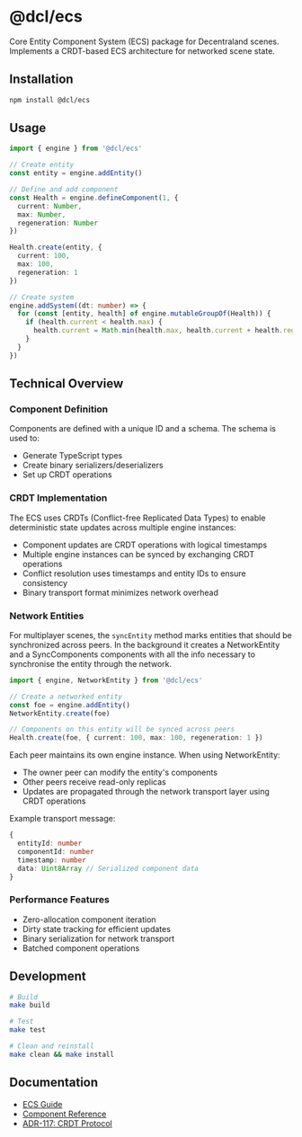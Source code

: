 # @dcl/ecs

Core Entity Component System (ECS) package for Decentraland scenes. Implements a CRDT-based ECS architecture for networked scene state.

## Installation

```bash
npm install @dcl/ecs
```

## Usage

```typescript
import { engine } from '@dcl/ecs'

// Create entity
const entity = engine.addEntity()

// Define and add component
const Health = engine.defineComponent(1, {
  current: Number,
  max: Number,
  regeneration: Number
})

Health.create(entity, {
  current: 100,
  max: 100,
  regeneration: 1
})

// Create system
engine.addSystem((dt: number) => {
  for (const [entity, health] of engine.mutableGroupOf(Health)) {
    if (health.current < health.max) {
      health.current = Math.min(health.max, health.current + health.regeneration * dt)
    }
  }
})
```

## Technical Overview

### Component Definition

Components are defined with a unique ID and a schema. The schema is used to:

- Generate TypeScript types
- Create binary serializers/deserializers
- Set up CRDT operations

### CRDT Implementation

The ECS uses CRDTs (Conflict-free Replicated Data Types) to enable deterministic state updates across multiple engine instances:

- Component updates are CRDT operations with logical timestamps
- Multiple engine instances can be synced by exchanging CRDT operations
- Conflict resolution uses timestamps and entity IDs to ensure consistency
- Binary transport format minimizes network overhead

### Network Entities

For multiplayer scenes, the `syncEntity` method marks entities that should be synchronized across peers.
In the background it creates a NetworkEntity and a SyncComponents components with all the info necessary to synchronise the entity through the network.

```typescript
import { engine, NetworkEntity } from '@dcl/ecs'

// Create a networked entity
const foe = engine.addEntity()
NetworkEntity.create(foe)

// Components on this entity will be synced across peers
Health.create(foe, { current: 100, max: 100, regeneration: 1 })
```

Each peer maintains its own engine instance. When using NetworkEntity:

- The owner peer can modify the entity's components
- Other peers receive read-only replicas
- Updates are propagated through the network transport layer using CRDT operations

Example transport message:

```typescript
{
  entityId: number
  componentId: number
  timestamp: number
  data: Uint8Array // Serialized component data
}
```

### Performance Features

- Zero-allocation component iteration
- Dirty state tracking for efficient updates
- Binary serialization for network transport
- Batched component operations

## Development

```bash
# Build
make build

# Test
make test

# Clean and reinstall
make clean && make install
```

## Documentation

- [ECS Guide](https://docs.decentraland.org/creator/development-guide/sdk7/entities-components/)
- [Component Reference](https://docs.decentraland.org/creator/development-guide/sdk7/components/)
- [ADR-117: CRDT Protocol](https://adr.decentraland.org/adr/ADR-117)
